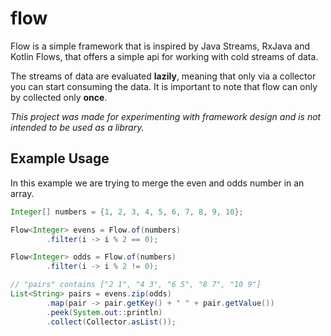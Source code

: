 # flow
Flow is a simple framework that is inspired by Java Streams, RxJava and Kotlin Flows, that offers a simple
api for working with cold streams of data.

The streams of data are evaluated **lazily**, meaning that only via a collector
you can start consuming the data. It is important to note that flow can only by
collected only **once**.

*This project was made for experimenting with framework
design and is not intended to be used as a library.*

## Example Usage
In this example we are trying to merge the even and odds number in an array.
```java
Integer[] numbers = {1, 2, 3, 4, 5, 6, 7, 8, 9, 10};

Flow<Integer> evens = Flow.of(numbers)
        .filter(i -> i % 2 == 0);

Flow<Integer> odds = Flow.of(numbers)
        .filter(i -> i % 2 != 0);

// "pairs" contains ["2 1", "4 3", "6 5", "8 7", "10 9"]
List<String> pairs = evens.zip(odds)
        .map(pair -> pair.getKey() + " " + pair.getValue())
        .peek(System.out::println)
        .collect(Collector.asList());
```

